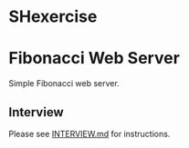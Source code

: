 # SHexercise
# Fibonacci Web Server
Simple Fibonacci web server.

## Interview
Please see [INTERVIEW.md](INTERVIEW.md) for instructions.
